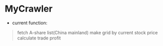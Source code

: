 # MyCrawler
- current function: 
> fetch A-share list(China mainland) 
> make grid by current stock price
> calculate trade profit
